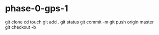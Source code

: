 # phase-0-gps-1

git clone
cd
touch
git add .
git status
git commit -m
git push origin master
git checkout -b